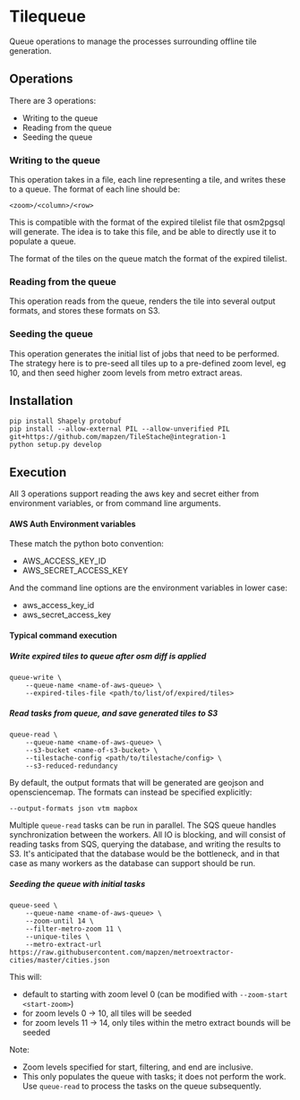 # Tilequeue

Queue operations to manage the processes surrounding offline tile
generation.

## Operations

There are 3 operations:

* Writing to the queue
* Reading from the queue
* Seeding the queue

### Writing to the queue

This operation takes in a file, each line representing a tile, and
writes these to a queue. The format of each line should be:

    <zoom>/<column>/<row>

This is compatible with the format of the expired tilelist file that
osm2pgsql will generate. The idea is to take this file, and be able to
directly use it to populate a queue.

The format of the tiles on the queue match the format of the expired
tilelist.

### Reading from the queue

This operation reads from the queue, renders the tile into several
output formats, and stores these formats on S3.

### Seeding the queue

This operation generates the initial list of jobs that need to be
performed. The strategy here is to pre-seed all tiles up to a
pre-defined zoom level, eg 10, and then seed higher zoom levels from
metro extract areas.

## Installation

    pip install Shapely protobuf
    pip install --allow-external PIL --allow-unverified PIL git+https://github.com/mapzen/TileStache@integration-1
    python setup.py develop

## Execution

All 3 operations support reading the aws key and secret either from
environment variables, or from command line arguments.

#### AWS Auth Environment variables

These match the python boto convention:

* AWS_ACCESS_KEY_ID
* AWS_SECRET_ACCESS_KEY

And the command line options are the environment variables in lower
case:

* aws_access_key_id
* aws_secret_access_key

#### Typical command execution

##### Write expired tiles to queue after osm diff is applied

    queue-write \
        --queue-name <name-of-aws-queue> \
        --expired-tiles-file <path/to/list/of/expired/tiles>

##### Read tasks from queue, and save generated tiles to S3

    queue-read \
        --queue-name <name-of-aws-queue> \
        --s3-bucket <name-of-s3-bucket> \
        --tilestache-config <path/to/tilestache/config> \
        --s3-reduced-redundancy

By default, the output formats that will be generated are geojson and
opensciencemap. The formats can instead be specified explicitly:

    --output-formats json vtm mapbox

Multiple `queue-read` tasks can be run in parallel. The SQS queue
handles synchronization between the workers. All IO is blocking, and
will consist of reading tasks from SQS, querying the database, and
writing the results to S3. It's anticipated that the database would be
the bottleneck, and in that case as many workers as the database can
support should be run.

##### Seeding the queue with initial tasks

    queue-seed \
        --queue-name <name-of-aws-queue> \
        --zoom-until 14 \
        --filter-metro-zoom 11 \
        --unique-tiles \
        --metro-extract-url https://raw.githubusercontent.com/mapzen/metroextractor-cities/master/cities.json

This will:

* default to starting with zoom level 0 (can be modified with
  `--zoom-start <start-zoom>`)
* for zoom levels 0 -> 10, all tiles will be seeded
* for zoom levels 11 -> 14, only tiles within the metro extract bounds
  will be seeded

Note:

* Zoom levels specified for start, filtering, and end are inclusive.
* This only populates the queue with tasks; it does not perform the
  work. Use `queue-read` to process the tasks on the queue
  subsequently.
